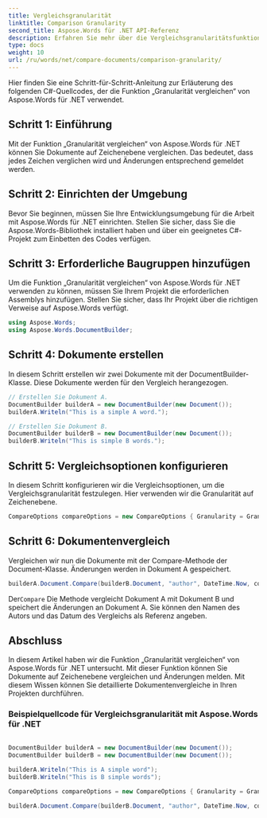 ```yaml
---
title: Vergleichsgranularität
linktitle: Comparison Granularity
second_title: Aspose.Words für .NET API-Referenz
description: Erfahren Sie mehr über die Vergleichsgranularitätsfunktion von Aspose.Words für .NET, mit der Dokumente Zeichen für Zeichen verglichen und vorgenommene Änderungen gemeldet werden können.
type: docs
weight: 10
url: /ru/words/net/compare-documents/comparison-granularity/
---
```

Hier finden Sie eine Schritt-für-Schritt-Anleitung zur Erläuterung des folgenden C#-Quellcodes, der die Funktion „Granularität vergleichen“ von Aspose.Words für .NET verwendet.

## Schritt 1: Einführung

Mit der Funktion „Granularität vergleichen“ von Aspose.Words für .NET können Sie Dokumente auf Zeichenebene vergleichen. Das bedeutet, dass jedes Zeichen verglichen wird und Änderungen entsprechend gemeldet werden.

## Schritt 2: Einrichten der Umgebung

Bevor Sie beginnen, müssen Sie Ihre Entwicklungsumgebung für die Arbeit mit Aspose.Words für .NET einrichten. Stellen Sie sicher, dass Sie die Aspose.Words-Bibliothek installiert haben und über ein geeignetes C#-Projekt zum Einbetten des Codes verfügen.

## Schritt 3: Erforderliche Baugruppen hinzufügen

Um die Funktion „Granularität vergleichen“ von Aspose.Words für .NET verwenden zu können, müssen Sie Ihrem Projekt die erforderlichen Assemblys hinzufügen. Stellen Sie sicher, dass Ihr Projekt über die richtigen Verweise auf Aspose.Words verfügt.

```csharp
using Aspose.Words;
using Aspose.Words.DocumentBuilder;
```

## Schritt 4: Dokumente erstellen

In diesem Schritt erstellen wir zwei Dokumente mit der DocumentBuilder-Klasse. Diese Dokumente werden für den Vergleich herangezogen.

```csharp
// Erstellen Sie Dokument A.
DocumentBuilder builderA = new DocumentBuilder(new Document());
builderA.Writeln("This is a simple A word.");

// Erstellen Sie Dokument B.
DocumentBuilder builderB = new DocumentBuilder(new Document());
builderB.Writeln("This is simple B words.");
```

## Schritt 5: Vergleichsoptionen konfigurieren

In diesem Schritt konfigurieren wir die Vergleichsoptionen, um die Vergleichsgranularität festzulegen. Hier verwenden wir die Granularität auf Zeichenebene.

```csharp
CompareOptions compareOptions = new CompareOptions { Granularity = Granularity.CharLevel };
```

## Schritt 6: Dokumentenvergleich

Vergleichen wir nun die Dokumente mit der Compare-Methode der Document-Klasse. Änderungen werden in Dokument A gespeichert.

```csharp
builderA.Document.Compare(builderB.Document, "author", DateTime.Now, compareOptions);
```

 Der`Compare` Die Methode vergleicht Dokument A mit Dokument B und speichert die Änderungen an Dokument A. Sie können den Namen des Autors und das Datum des Vergleichs als Referenz angeben.

## Abschluss

In diesem Artikel haben wir die Funktion „Granularität vergleichen“ von Aspose.Words für .NET untersucht. Mit dieser Funktion können Sie Dokumente auf Zeichenebene vergleichen und Änderungen melden. Mit diesem Wissen können Sie detaillierte Dokumentenvergleiche in Ihren Projekten durchführen.

### Beispielquellcode für Vergleichsgranularität mit Aspose.Words für .NET

```csharp
            
DocumentBuilder builderA = new DocumentBuilder(new Document());
DocumentBuilder builderB = new DocumentBuilder(new Document());

builderA.Writeln("This is A simple word");
builderB.Writeln("This is B simple words");

CompareOptions compareOptions = new CompareOptions { Granularity = Granularity.CharLevel };

builderA.Document.Compare(builderB.Document, "author", DateTime.Now, compareOptions);            
        
```
